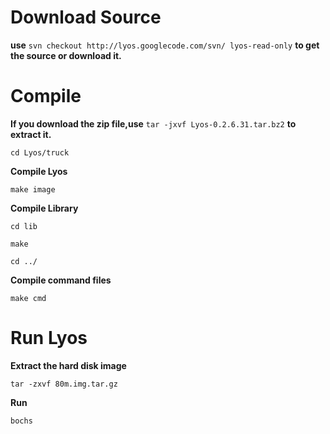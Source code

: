 # Download Source #
**use** `svn checkout http://lyos.googlecode.com/svn/ lyos-read-only` **to get the source or download it.**

# Compile #
**If you download the zip file,use** `tar -jxvf Lyos-0.2.6.31.tar.bz2` **to extract it.**

`cd Lyos/truck`

**Compile Lyos**

`make image`

**Compile Library**

`cd lib`

`make`

`cd ../ `

**Compile command files**

`make cmd`

# Run Lyos #
**Extract the hard disk image**

`tar -zxvf 80m.img.tar.gz`

**Run**

`bochs`